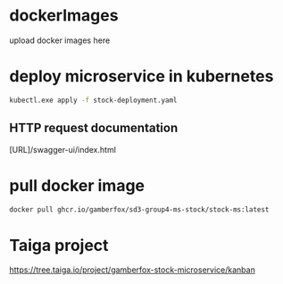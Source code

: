 # dockerImages

upload docker images here

# deploy microservice in kubernetes

```bash
kubectl.exe apply -f stock-deployment.yaml
```

## HTTP request documentation
[URL]/swagger-ui/index.html

# pull docker image

```bash
docker pull ghcr.io/gamberfox/sd3-group4-ms-stock/stock-ms:latest
```


# Taiga project

https://tree.taiga.io/project/gamberfox-stock-microservice/kanban

